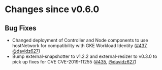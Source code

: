 # Changes since v0.6.0

## Bug Fixes

- Changed deployment of Controller and Node components to use hostNetwork for compatibility with GKE Workload Identity ([#437](https://github.com/kubernetes-sigs/gcp-compute-persistent-disk-csi-driver/pull/437), [@davidz627](https://github.com/davidz627))
- Bump external-snapshotter to v1.2.2 and external-resizer to v0.3.0 to pick up fixes for CVE CVE-2019-11255 ([#435](https://github.com/kubernetes-sigs/gcp-compute-persistent-disk-csi-driver/pull/435), [@davidz627](https://github.com/davidz627))

